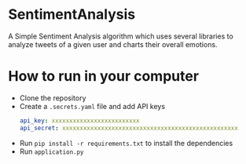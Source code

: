 # SentimentAnalysis
A Simple Sentiment Analysis algorithm 
which uses several libraries to analyze tweets of a given user and charts their overall emotions.

# How to run in your computer
- Clone the repository
- Create a `.secrets.yaml` file and add API keys
    ```yaml
    api_key: xxxxxxxxxxxxxxxxxxxxxxxxx
    api_secret: xxxxxxxxxxxxxxxxxxxxxxxxxxxxxxxxxxxxxxxxxxxxxxxxxx
    ```
- Run `pip install -r requirements.txt` to install the dependencies
- Run `application.py`
 

